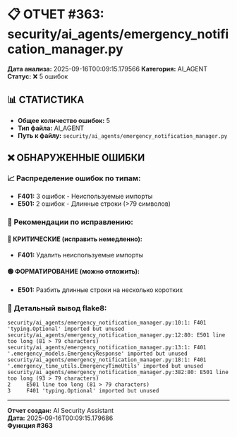 # 📋 ОТЧЕТ #363: security/ai_agents/emergency_notification_manager.py

**Дата анализа:** 2025-09-16T00:09:15.179566
**Категория:** AI_AGENT
**Статус:** ❌ 5 ошибок

## 📊 СТАТИСТИКА

- **Общее количество ошибок:** 5
- **Тип файла:** AI_AGENT
- **Путь к файлу:** `security/ai_agents/emergency_notification_manager.py`

## ❌ ОБНАРУЖЕННЫЕ ОШИБКИ

### 📈 Распределение ошибок по типам:

- **F401:** 3 ошибок - Неиспользуемые импорты
- **E501:** 2 ошибок - Длинные строки (>79 символов)

### 🎯 Рекомендации по исправлению:

#### 🔴 КРИТИЧЕСКИЕ (исправить немедленно):
- **F401:** Удалить неиспользуемые импорты

#### 🟢 ФОРМАТИРОВАНИЕ (можно отложить):
- **E501:** Разбить длинные строки на несколько коротких

### 📝 Детальный вывод flake8:

```
security/ai_agents/emergency_notification_manager.py:10:1: F401 'typing.Optional' imported but unused
security/ai_agents/emergency_notification_manager.py:12:80: E501 line too long (81 > 79 characters)
security/ai_agents/emergency_notification_manager.py:13:1: F401 '.emergency_models.EmergencyResponse' imported but unused
security/ai_agents/emergency_notification_manager.py:18:1: F401 '.emergency_time_utils.EmergencyTimeUtils' imported but unused
security/ai_agents/emergency_notification_manager.py:382:80: E501 line too long (93 > 79 characters)
2     E501 line too long (81 > 79 characters)
3     F401 'typing.Optional' imported but unused

```

---
**Отчет создан:** AI Security Assistant  
**Дата:** 2025-09-16T00:09:15.179686  
**Функция #363**
